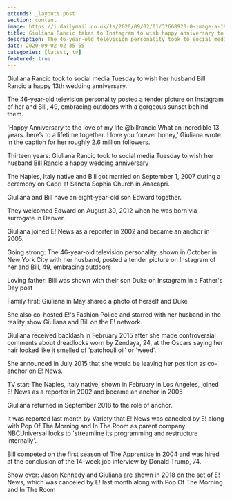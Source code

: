 ```yaml
---
extends: _layouts.post
section: content
image: https://i.dailymail.co.uk/1s/2020/09/02/01/32668920-0-image-a-19_1599007821808.jpg 
title: Giuliana Rancic takes to Instagram to wish happy anniversary to love of my life Bill Rancic 
description: The 46-year-old television personality took to social media Tuesday to wish her husband Bill Rancic, 49, a happy wedding anniversary. 
date: 2020-09-02-02-35-55 
categories: [latest, tv] 
featured: true 
--- 
```

Giuliana Rancic took to social media Tuesday to wish her husband Bill Rancic a happy 13th wedding anniversary.

The 46-year-old television personality posted a tender picture on Instagram of her and Bill, 49, embracing outdoors with a gorgeous sunset behind them.

'Happy Anniversary to the love of my life @billrancic What an incredible 13 years..here’s to a lifetime together. I love you forever honey,' Giuliana wrote in the caption for her roughly 2.6 million followers.

Thirteen years: Giuliana Rancic took to social media Tuesday to wish her husband Bill Rancic a happy wedding anniversary

The Naples, Italy native and Bill got married on September 1, 2007 during a ceremony on Capri at Sancta Sophia Church in Anacapri.

Giuliana and Bill have an eight-year-old son Edward together.

They welcomed Edward on August 30, 2012 when he was born via surrogate in Denver.

Giuliana joined E! News as a reporter in 2002 and became an anchor in 2005.

Going strong: The 46-year-old television personality, shown in October in New York City with her husband, posted a tender picture on Instagram of her and Bill, 49, embracing outdoors

Loving father: Bill was shown with their son Duke on Instagram in a Father's Day post

Family first: Giuliana in May shared a photo of herself and Duke

She also co-hosted E!'s Fashion Police and starred with her husband in the reality show Giuliana and Bill on the E! network.

Giuliana received backlash in February 2015 after she made controversial comments about dreadlocks worn by Zendaya, 24, at the Oscars saying her hair looked like it smelled of 'patchouli oil' or 'weed'.

She announced in July 2015 that she would be leaving her position as co-anchor on E! News.

TV star: The Naples, Italy native, shown in February in Los Angeles, joined E! News as a reporter in 2002 and became an anchor in 2005

Giuliana returned in September 2018 to the role of anchor.

It was reported last month by Variety that E! News was canceled by E! along with Pop Of The Morning and In The Room as parent company NBCUniversal looks to 'streamline its programming and restructure internally'.

Bill competed on the first season of The Apprentice in 2004 and was hired at the conclusion of the 14-week job interview by Donald Trump, 74.

Show over: Jason Kennedy and Giuliana are shown in 2018 on the set of E! News, which was canceled by E! last month along with Pop Of The Morning and In The Room 

